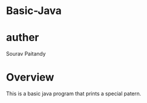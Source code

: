 # Basic-Java
# auther
Sourav Paitandy
# Overview
This is a basic java program that prints a special patern.